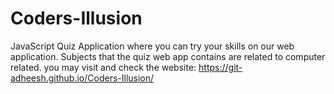 # Coders-Illusion
JavaScript Quiz Application where you can try your skills on our web application.
Subjects that the quiz web app contains are related to computer related.
you may visit and check the website: https://git-adheesh.github.io/Coders-Illusion/
